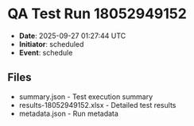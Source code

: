 # QA Test Run 18052949152

- **Date**: 2025-09-27 01:27:44 UTC
- **Initiator**: scheduled
- **Event**: schedule

## Files
- summary.json - Test execution summary
- results-18052949152.xlsx - Detailed test results
- metadata.json - Run metadata
